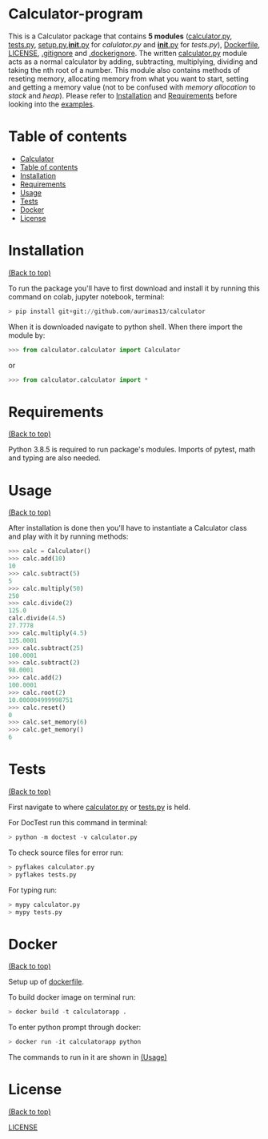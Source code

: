 







































# Calculator-program

This is a Calculator package that contains **5 modules** ([calculator.py](https://github.com/aurimas13/calculator/blob/main/calculator/calculator.py), [tests.py](https://github.com/aurimas13/calculator/blob/main/test/tests.py), [setup.py](https://github.com/aurimas13/calculator/blob/main/setup.py),[__init__.py](https://github.com/aurimas13/Calculator/blob/main/calculator/__init__.py) for *calulator.py* and [__init__.py](https://github.com/aurimas13/Calculator/blob/main/tests/__init__.py) for *tests.py*), [Dockerfile](https://github.com/aurimas13/calculator/blob/main/Dockerfile), [LICENSE](https://github.com/aurimas13/calculator/blob/main/LICENSE), [.gitignore](https://github.com/aurimas13/calculator/blob/main/.gitignore) and [.dockerignore](https://github.com/aurimas13/calculator/blob/main/.dockerignore). 
The written [calculator.py](https://github.com/aurimas13/calculator/blob/main/calculator/calculator.py) module acts as a normal calculator by adding, subtracting, multiplying, dividing and taking the nth root of a number. This module also contains methods of reseting memory, allocating memory from what you want to start, setting and getting a memory value (not to be confused with *memory allocation* to *stack* and *heap*). Please refer to [Installation](#installation) and [Requirements](#requirements) before looking into the [examples](#usage).

# Table of contents

- [Calculator](#Calculator)
- [Table of contents](#table-of-contents)
- [Installation](#installation)
- [Requirements](#requirements)
- [Usage](#usage)
- [Tests](#tests)
- [Docker](#docker)
- [License](#license)
 
# Installation
[(Back to top)](#table-of-contents)

To run the package you'll have to first download and install it by running this command on colab, jupyter notebook, terminal:
``` python
> pip install git+git://github.com/aurimas13/calculator
```
When it is downloaded navigate to python shell. When there import the module by:
``` python
>>> from calculator.calculator import Calculator
```
or 
``` python
>>> from calculator.calculator import *
```

# Requirements
[(Back to top)](#table-of-contents)

Python 3.8.5 is required to run package's modules. Imports of pytest, math and typing are also needed.

# Usage
[(Back to top)](#table-of-contents)

After installation is done then you'll have to instantiate a Calculator class and play with it by running methods:
```python
>>> calc = Calculator()
>>> calc.add(10)
10
>>> calc.subtract(5)
5
>>> calc.multiply(50)
250
>>> calc.divide(2)
125.0
calc.divide(4.5)
27.7778
>>> calc.multiply(4.5)
125.0001
>>> calc.subtract(25)
100.0001
>>> calc.subtract(2)
98.0001
>>> calc.add(2)
100.0001
>>> calc.root(2)
10.000004999998751
>>> calc.reset()
0
>>> calc.set_memory(6)
>>> calc.get_memory()
6
```
# Tests
[(Back to top)](#table-of-contents)

First navigate to where [calculator.py](https://github.com/aurimas13/calculator/blob/main/calculator/calculator.py) or [tests.py](https://github.com/aurimas13/Calculator-program/blob/main/tests/tests.py) is held.

For DocTest run this command in terminal:
``` python
> python -m doctest -v calculator.py
```
To check source files for error run:
``` python
> pyflakes calculator.py
> pyflakes tests.py
```

For typing run:
``` python
> mypy calculator.py
> mypy tests.py
``` 
# Docker
[(Back to top)](#table-of-contents)

Setup up of [dockerfile](https://github.com/aurimas13/calculator/blob/main/Dockerfile).

To build docker image on terminal run:
``` python
> docker build -t calculatorapp .
```
To enter python prompt through docker:
``` python
> docker run -it calculatorapp python 
```
The commands to run in it are shown in [(Usage)](#usage)

# License
[(Back to top)](#table-of-contents)


[LICENSE](https://github.com/aurimas13/calculator/blob/main/LICENSE)


